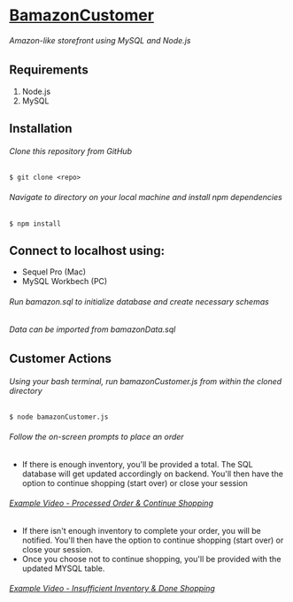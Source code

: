 # [BamazonCustomer](https://github.com/acarrillo4/BamazonCustomer)
###### Amazon-like storefront using MySQL and Node.js

## Requirements
1. Node.js
1. MySQL

## Installation
###### Clone this repository from GitHub
`$ git clone <repo>`
  
###### Navigate to directory on your local machine and install npm dependencies
`$ npm install`

## Connect to localhost using:
* Sequel Pro (Mac)
* MySQL Workbech (PC)

###### Run bamazon.sql to initialize database and create necessary schemas
###### Data can be imported from bamazonData.sql

## Customer Actions
###### Using your bash terminal, run bamazonCustomer.js from within the cloned directory
`$ node bamazonCustomer.js`

###### Follow the on-screen prompts to place an order
* If there is enough inventory, you'll be provided a total. The SQL database will get updated accordingly on backend.  You'll then have the option to continue shopping (start over) or close your session
###### [Example Video - Processed Order & Continue Shopping](https://www.screencast.com/t/2MQPzb3INA98)
* If there isn't enough inventory to complete your order, you will be notified.  You'll then have the option to continue shopping (start over) or close your session.
*  Once you choose not to continue shopping, you'll be provided with the updated MYSQL table.
###### [Example Video - Insufficient Inventory & Done Shopping](https://www.screencast.com/t/SeIFw2aNhja)
